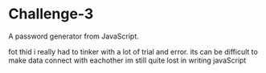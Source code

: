 # Challenge-3
A password generator from JavaScript.

fot thid i really had to tinker with a lot of trial and error.
its can be difficult to make data connect with eachother im still quite lost in writing javaScript 

